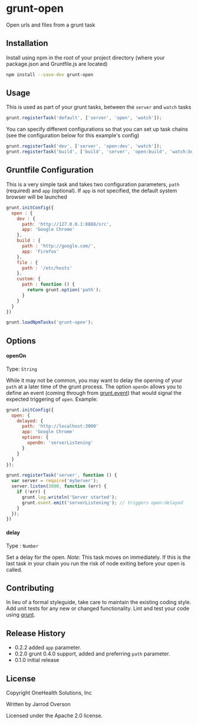 # grunt-open

Open urls and files from a grunt task

## Installation

Install using npm in the root of your project directory (where your package.json and Gruntfile.js are located)

```bash
npm install --save-dev grunt-open
```

## Usage

This is used as part of your grunt tasks, between the `server` and `watch` tasks

```js
grunt.registerTask('default', ['server', 'open', 'watch']);
```

You can specify different configurations so that you can set up task chains (see the configuration below for this example's config)

```js
grunt.registerTask('dev', ['server', 'open:dev', 'watch']);
grunt.registerTask('build', ['build', 'server', 'open:build', 'watch:build');
```

## Gruntfile Configuration

This is a very simple task and takes two configuration parameters, `path` (required) and `app` (optional). If `app` is not specified, the default system browser will be launched

```js
grunt.initConfig({
  open : {
    dev : {
      path: 'http://127.0.0.1:8888/src',
      app: 'Google Chrome'
    },
    build : {
      path : 'http://google.com/',
      app: 'Firefox'
    },
    file : {
      path : '/etc/hosts'
    },
    custom: {
      path : function () {
        return grunt.option('path');
      } 
    }
  }
})

grunt.loadNpmTasks('grunt-open');

```

## Options

#### openOn
Type: `String`

While it may not be common, you may want to delay the opening of your `path` at a later time of the grunt process. The option `openOn` allows you to define an event (coming through from [grunt.event](http://gruntjs.com/api/grunt.event)) that would signal the expected triggering of `open`. Example:

```js
grunt.initConfig({
  open: {
    delayed: {
      path: 'http://localhost:3000'
      app: 'Google Chrome'
      options: {
        openOn: 'serverListening'
      }
    }
  }
});

grunt.registerTask('server', function () {
  var server = require('myServer');
  server.listen(3000, function (err) {
    if (!err) {
      grunt.log.writeln('Server started');
      grunt.event.emit('serverListening'); // triggers open:delayed
    }
  });
})
```

#### delay
Type : `Number`

Set a delay for the open. *Note:* This task moves on immediately. If this is the last task in your chain you run the
risk of node exiting before your open is called.

[grunt]: https://github.com/gruntjs/grunt
[getting_started]: https://github.com/cowboy/grunt/blob/master/docs/getting_started.md

## Contributing
In lieu of a formal styleguide, take care to maintain the existing coding style. Add unit tests for any new or changed functionality. Lint and test your code using [grunt][grunt].

## Release History

 - 0.2.2 added `app` parameter.
 - 0.2.0 grunt 0.4.0 support, added and preferring `path` parameter.
 - 0.1.0 initial release

## License

Copyright OneHealth Solutions, Inc

Written by Jarrod Overson

Licensed under the Apache 2.0 license.
